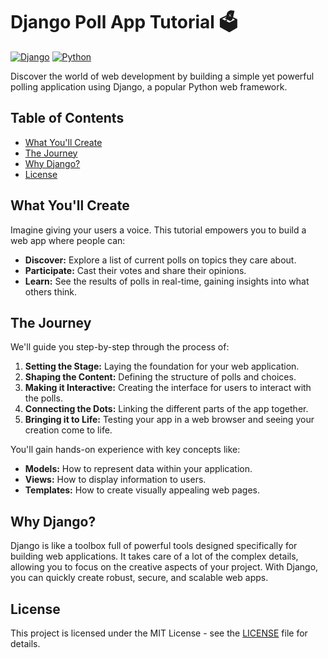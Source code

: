 # Django Poll App Tutorial 🗳️

[![Django](https://img.shields.io/badge/Django-092E20?style=for-the-badge&logo=django&logoColor=green)](https://www.djangoproject.com/)
[![Python](https://img.shields.io/badge/python-3670A0?style=for-the-badge&logo=python&logoColor=ffde57)](https://www.python.org/)

Discover the world of web development by building a simple yet powerful polling application using Django, a popular Python web framework.

## Table of Contents

- [What You'll Create](#what-youll-create)
- [The Journey](#the-journey)
- [Why Django?](#why-django)
- [License](#license)

## What You'll Create

Imagine giving your users a voice. This tutorial empowers you to build a web app where people can:

* **Discover:** Explore a list of current polls on topics they care about.
* **Participate:** Cast their votes and share their opinions.
* **Learn:** See the results of polls in real-time, gaining insights into what others think.

## The Journey

We'll guide you step-by-step through the process of:

1. **Setting the Stage:** Laying the foundation for your web application.
2. **Shaping the Content:** Defining the structure of polls and choices.
3. **Making it Interactive:** Creating the interface for users to interact with the polls.
4. **Connecting the Dots:** Linking the different parts of the app together.
5. **Bringing it to Life:** Testing your app in a web browser and seeing your creation come to life.

You'll gain hands-on experience with key concepts like:

* **Models:** How to represent data within your application.
* **Views:** How to display information to users.
* **Templates:** How to create visually appealing web pages.

## Why Django?

Django is like a toolbox full of powerful tools designed specifically for building web applications. It takes care of a lot of the complex details, allowing you to focus on the creative aspects of your project. With Django, you can quickly create robust, secure, and scalable web apps.

## License

This project is licensed under the MIT License - see the [LICENSE](LICENSE) file for details.
